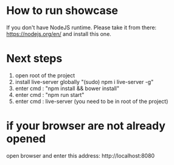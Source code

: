 # How to run showcase

If you don't have NodeJS runtime. 
  Please take it from there: https://nodejs.org/en/ and install this one.

# Next steps
1. open root of the project
2. install live-server globally "(sudo) npm i live-server -g"
3. enter cmd : "npm install && bower install"
4. enter cmd : "npm run start"
5. enter cmd : live-server (you need to be in root of the project) 

# if your browser are not already opened
 open browser and enter this address: http://localhost:8080